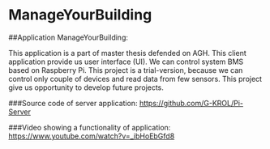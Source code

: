 # ManageYourBuilding

##Application ManageYourBuilding:

This application is a part of master thesis defended on AGH. This client application provide us user interface (UI).
We can control system BMS based on Raspberry Pi. This project is a trial-version,
because we can control only couple of devices and read data from few sensors. 
This project give us opportunity to develop future projects.

###Source code of server application:
https://github.com/G-KROL/Pi-Server

###Video showing a functionality of application:
https://www.youtube.com/watch?v=_ibHoEbGfd8
